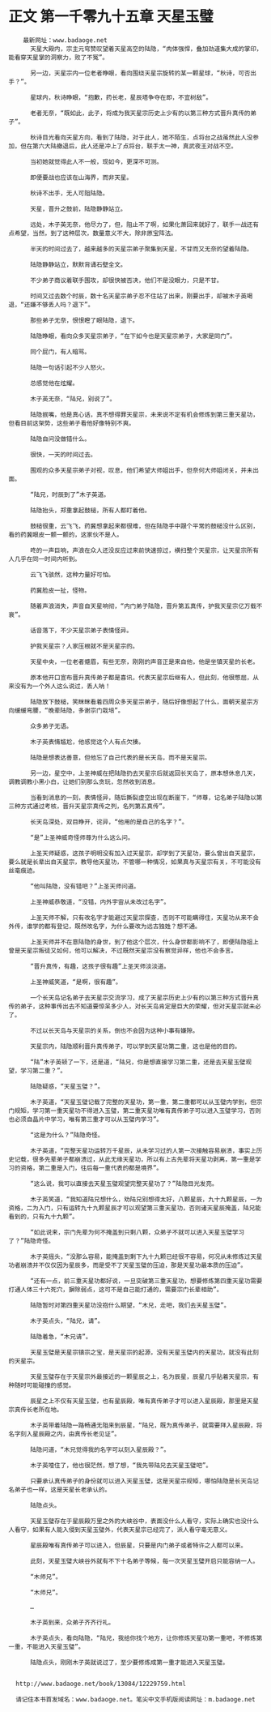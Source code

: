 # 正文 第一千零九十五章 天星玉璧
        最新网址：www.badaoge.net
          天星大殿内，宗主元穹赞叹望着天星高空的陆隐，“肉体强悍，叠加劲道集大成的掌印，能看穿天星掌的洞察力，败了不冤”。
      
          另一边，天星宗内一位老者睁眼，看向围绕天星宗旋转的某一颗星球，“秋诗，可否出手？”。
      
          星球内，秋诗睁眼，“抱歉，药长老，星辰塔争夺在即，不宜树敌”。
      
          老者无奈，“既如此，此子，将成为我天星宗历史上少有的以第三种方式晋升真传的弟子”。
      
          秋诗目光看向天星方向，看到了陆隐，对于此人，她不陌生，点将台之战虽然此人没参加，但在第六大陆撤退后，此人还是冲上了点将台，联手太一神，真武夜王对战不空。
      
          当初她就觉得此人不一般，现如今，更深不可测。
      
          即便要战也应该在山海界，而非天星。
      
          秋诗不出手，无人可阻陆隐。
      
          天星，晋升之鼓前，陆隐静静站立。
      
          远处，木子英无奈，他尽力了，但，阻止不了啊，如果化萧回来就好了，联手一战还有点希望，当然，到了这种层次，数量意义不大，除非原宝阵法。
      
          半天的时间过去了，越来越多的天星宗弟子聚集到天星，不甘而又无奈的望着陆隐。
      
          陆隐静静站立，默默背诵石壁全文。
      
          不少弟子商议着联手围攻，却很快被否决，他们不是没眼力，只是不甘。
      
          时间又过去数个时辰，数十名天星宗弟子忍不住站了出来，刚要出手，却被木子英喝退，“还嫌不够丢人吗？退下”。
      
          那些弟子无奈，恨恨瞪了眼陆隐，退下。
      
          陆隐睁眼，看向众多天星宗弟子，“在下如今也是天星宗弟子，大家是同门”。
      
          同个屁门，有人暗骂。
      
          陆隐一句话引起不少人怒火。
      
          总感觉他在炫耀。
      
          木子英无奈，“陆兄，别说了”。
      
          陆隐抿嘴，他是真心话，真不想得罪天星宗，未来说不定有机会修炼到第三重天星功，但看目前这架势，这些弟子看他好像特别不爽。
      
          陆隐自问没做错什么。
      
          很快，一天的时间过去。
      
          围观的众多天星宗弟子对视，叹息，他们希望大师姐出手，但奈何大师姐闭关，并未出面。
      
          “陆兄，时辰到了”木子英道。
      
          陆隐抬头，郑重拿起鼓槌，所有人都盯着他。
      
          鼓槌很重，云飞飞，药冀想拿起来都很难，但在陆隐手中跟个平常的鼓槌没什么区别，看的药冀眼皮一颤一颤的，这家伙不是人。
      
          咚的一声巨响，声浪在众人还没反应过来前快速掠过，横扫整个天星宗，让天星宗所有人几乎在同一时间内听到。
      
          云飞飞骇然，这种力量好可怕。
      
          药冀脸皮一扯，怪物。
      
          随着声浪消失，声音自天星响彻，“内门弟子陆隐，晋升第五真传，护我天星宗亿万载不衰”。
      
          话音落下，不少天星宗弟子表情怪异。
      
          护我天星宗？人家压根就不是天星宗的。
      
          天星中央，一位老者蹙眉，有些无奈，刚刚的声音正是来自他，他是坐镇天星的长老。
      
          原本他开口宣布晋升真传弟子都是喜讯，代表天星宗后继有人，但此刻，他很憋屈，从来没有为一个外人这么说过，丢人呐！
      
          陆隐放下鼓槌，笑眯眯看着四周众多天星宗弟子，随后好像想起了什么，面朝天星宗方向缓缓弯腰，“晚辈陆隐，多谢宗门栽培”。
      
          众多弟子无语。
      
          木子英表情尴尬，他感觉这个人有点欠揍。
      
          陆隐是想表达善意，但他忘了自己代表的是长天岛，而不是天星宗。
      
          另一边，星空中，上圣神威在把陆隐扔去天星宗后就返回长天岛了，原本想休息几天，调教调教小黑小白，让她们别那么贪玩，忽然收到消息。
      
          当看到消息的一刻，表情怪异，随后撕裂虚空出现在断崖下，“师尊，记名弟子陆隐以第三种方式通过考核，晋升天星宗真传之列，名列第五真传”。
      
          长天岛深处，双目睁开，诧异，“他用的是自己的名字？”。
      
          “是”上圣神威奇怪师尊为什么这么问。
      
          上圣天师疑惑，这孩子明明没有加入过天星宗，却学到了天星功，要么曾出自天星宗，要么就是长辈出自天星宗，教导他天星功，不管哪一种情况，如果真与天星宗有关，不可能没有丝毫痕迹。
      
          “他叫陆隐，没有错吧？”上圣天师问道。
      
          上圣神威恭敬道，“没错，内外宇宙从未改过名字”。
      
          上圣天师不解，只有改名字才能避过天星宗探查，否则不可能瞒得住，天星功从来不会外传，谁学的都有登记，既然改名字，为什么要改为远古独姓？想不通。
      
          上圣天师并不在意陆隐的身世，到了他这个层次，什么身世都影响不了，即便陆隐祖上曾是天星宗叛徒又如何，他可以解决，不过既然天星宗没有察觉异样，他也不会多言。
      
          “晋升真传，有趣，这孩子很有趣”上圣天师淡淡道。
      
          上圣神威笑道，“是啊，很有趣”。
      
          一个长天岛记名弟子去天星宗交流学习，成了天星宗历史上少有的以第三种方式晋升真传的弟子，这种事传出去不知道要惊呆多少人，对长天岛肯定是巨大的荣耀，但对天星宗就未必了。
      
          不过以长天岛与天星宗的关系，倒也不会因为这种小事有嫌隙。
      
          天星宗内，陆隐顺利晋升真传弟子，可以学到天星功第二重，这也是他的目的。
      
          “陆”木子英顿了一下，还是道，“陆兄，你是想直接学习第二重，还是去天星玉璧观望，学习第二重？”。
      
          陆隐疑惑，“天星玉璧？”。
      
          木子英道，“天星玉璧记载了完整的天星功，第一重，第二重都可以从玉璧内学到，但宗门规矩，学习第一重天星功不得进入玉璧，第二重天星功唯有真传弟子可以进入玉璧学习，否则也必须自晶片中学习，唯有第三重才可以从玉璧内学习”。
      
          “这是为什么？”陆隐奇怪。
      
          木子英道，“完整天星功运转万千星辰，从未学习过的人第一次接触容易崩溃，事实上历史记载，很多先辈弟子都崩溃过，从此无缘天星功，所以有上古先辈将天星功剥离，第一重是学习的资格，第二重是入门，往后每一重代表的都是境界”。
      
          “这么说，我可以直接去天星玉璧观望完整天星功了？”陆隐目光发亮。
      
          木子英笑道，“我知道陆兄想什么，劝陆兄别想得太好，八颗星辰，九十九颗星辰，一为资格，二为入门，只有运转九十九颗星辰才可以观望第三重天星功，否则诸天星辰掩盖，陆兄能看到的，只有九十九颗”。
      
          “如此说来，宗门先辈为何不掩盖到只剩八颗，众弟子不就可以进入天星玉璧学习了？”陆隐奇怪。
      
          木子英摇头，“没那么容易，能掩盖到剩下九十九颗已经很不容易，何况从未修炼过天星功者崩溃并不仅仅因为星辰多，而是受不了天星玉璧的压迫，那是天星功最本质的压迫”。
      
          “还有一点，前三重天星功都好说，一旦突破第三重天星功，想要修炼第四重天星功需要打通人体三十六死穴，摒除弱点，这可不是自己能打通的，需要宗门长辈相助”。
      
          陆隐暂时对第四重天星功没抱什么期望，“木兄，走吧，我们去天星玉璧”。
      
          木子英点头，“陆兄，请”。
      
          陆隐着急，“木兄请”。
      
          天星玉璧是天星宗镇宗之宝，是天星宗的起源，没有天星玉璧内的天星功，就没有此刻的天星宗。
      
          天星玉璧存在于天星宗外最接近的一颗星辰之上，名为辰星，辰星几乎贴着天星宗，有种随时可能碰撞的感觉。
      
          辰星之上不仅有天星玉璧，也有星辰殿，唯有真传弟子才可以进入星辰殿，那里是天星宗真传长老所在地。
      
          木子英带着陆隐一路畅通无阻来到辰星，“陆兄，既为真传弟子，就需要拜入星辰殿，将名字刻入星辰殿之内，由真传长老见证”。
      
          陆隐问道，“木兄觉得我的名字可以刻入星辰殿？”。
      
          木子英噎住了，他也很茫然，想了想，“我先带陆兄去天星玉璧吧”。
      
          只要承认真传弟子的身份就可以进入天星玉璧，这是天星宗规矩，哪怕陆隐是长天岛记名弟子也一样，这是天星长老承认的。
      
          陆隐点头。
      
          天星玉璧存在于星辰殿万里之外的大峡谷中，表面没什么人看守，实际上确实也没什么人看守，如果有人能入侵到天星玉璧外，代表天星宗已经完了，派人看守毫无意义。
      
          星辰殿唯有真传弟子可以进入，但辰星，只要是内门弟子或者特许之人都可以来。
      
          此刻，天星玉璧大峡谷外就有不下十名弟子等候，每一次天星玉璧开启只能容纳一人。
      
          “木师兄”。
      
          “木师兄”。
      
          …
      
          木子英到来，众弟子齐齐行礼。
      
          木子英点头，看向陆隐，“陆兄，我给你找个地方，让你修炼天星功第一重吧，不修炼第一重，不能进入天星玉璧”。
      
          陆隐点头，刚刚木子英就说过了，至少要修炼成第一重才能进入天星玉璧。
      
      
      http://www.badaoge.net/book/13084/12229759.html
      
      请记住本书首发域名：www.badaoge.net。笔尖中文手机版阅读网址：m.badaoge.net